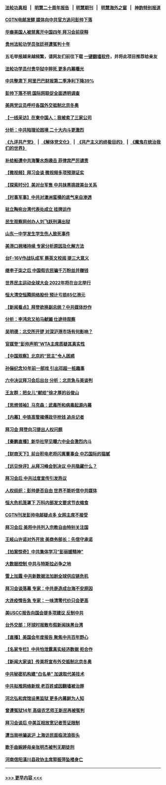 #### [法轮功真相](https://github.com/gfw-breaker/truth/blob/master/README.md?t=0) &nbsp;&nbsp;|&nbsp;&nbsp; [明慧二十周年报告](https://github.com/gfw-breaker/mh-reports/blob/master/README.md?t=0) &nbsp;&nbsp;|&nbsp;&nbsp;[明慧期刊](https://github.com/gfw-breaker/mh-qikan) &nbsp;&nbsp;|&nbsp;&nbsp; [明慧海外之窗](https://github.com/gfw-breaker/mh-news/blob/master/README.md?t=0) &nbsp;&nbsp;|&nbsp;&nbsp; [神韵特别报道](https://github.com/gfw-breaker/mh-news/blob/master/shenyun.md?t=0)
#### [CGTN电邮发酵 媒体向中共官方追问彭帅下落](../pages/nsc413/n13384585.md?t=11190750) 
#### [华裔美国人被禁离开中国四年 拜习会前获释](../pages/nsc413/n13384562.md?t=11190750) 
#### [贵州法轮功学员张廷祥遭冤判十年](../pages/nsc413/n13382182.md?t=11190750) 
#### 五毛举报越来越频繁，请网友们前往下载 [一键翻墙软件](https://github.com/gfw-breaker/ssr-accounts)，并将此项目推荐给亲友
#### [法轮功学员付贵华狱中猝死 更多内幕曝光](../pages/nsc413/n13381637.md?t=11190750) 
#### [中共整肃下 阿里巴巴财报第二季净利下降39%](../pages/nsc413/n13384529.md?t=11190750) 
#### [彭帅下落不明 国际网联促全面透明调查](../pages/nsc413/n13384415.md?t=11190750) 
#### [美两党议员呼吁各国外交抵制北京冬奥](../pages/nsc413/n13384331.md?t=11190750) 
#### [【一线采访】在柬中国人：我被卖了三家公司](../pages/nsc413/n13383969.md?t=11190750) 
#### [分析：中共陷理论困境 二十大内斗更激烈](../pages/nsc413/n13383941.md?t=11190750) 
#### [《九评共产党》](https://github.com/begood0513/9ping.md/blob/master/README.md) &nbsp;|&nbsp; [《解体党文化》](../../../../jtdwh.md/blob/master/README.md)  &nbsp;|&nbsp; [《共产主义的终极目的》](../../../../gczydzjmd.md/blob/master/README.md) &nbsp;|&nbsp; [《魔鬼在统治我们的世界》](../../../../mgztzwmdsj.md/blob/master/README.md) 
#### [补给船遭中共海警水炮袭击 菲律宾严厉谴责](../pages/nsc413/n13383763.md?t=11190750) 
#### [【微视频】拜习会谈 微视频多项预测证实](../pages/nsc413/n13384088.md?t=11190750) 
#### [【探索时分】美对台军售 中共抹黑挑拨美台关系](../pages/nsc413/n13382587.md?t=11190750) 
#### [【时事军事】中共对澳洲蛮横的底气来自渗透](../pages/nsc413/n13382066.md?t=11190750) 
#### [驻立陶宛台湾代表处成立 挂牌运作](../pages/nsc413/n13383511.md?t=11190750) 
#### [民生观察网创办人刘飞跃刑满出狱](../pages/nsc413/n13383633.md?t=11190750) 
#### [山东一中学发生学生伤人致死事件](../pages/nsc413/n13383574.md?t=11190750) 
#### [美港口拥堵持续 专家分析原因及化解方法](../pages/nsc413/n13378306.md?t=11190750) 
#### [台F-16V作战队成军 蔡英文校阅 提三大意义](../pages/nsc413/n13383023.md?t=11190750) 
#### [继李子柒之后 中国假农民骗千万粉丝并赚钱](../pages/nsc413/n13383293.md?t=11190750) 
#### [世界民主运动全球大会 2022年将在台北举行](../pages/nsc413/n13383042.md?t=11190750) 
#### [恒大清空恒腾网络股份 预计亏损85亿港元](../pages/nsc413/n13383242.md?t=11190750) 
#### [【新闻看点】拜登欲换副总统？中共媒体炒作](../pages/nsc413/n13382508.md?t=11190750) 
#### [分析：李鸿忠又拍马献媚 仕途待观察](../pages/nsc413/n13382940.md?t=11190750) 
#### [吴明德：北交所开锣 对深沪港市场有何影响？](../pages/nsc413/n13382736.md?t=11190750) 
#### [官媒登“彭帅声明”WTA主席质疑其真实性](../pages/nsc413/n13382845.md?t=11190750) 
#### [【中国观察】北京的“民主”令人困惑](../pages/nsc413/n13382696.md?t=11190750) 
#### [孙俪纪念10年前一部戏 引出邓超一桩趣事](../pages/nsc413/n13382772.md?t=11190750) 
#### [六中决议拜习会后出台 分析：北京急与美谈判](../pages/nsc413/n13382062.md?t=11190750) 
#### [王友群：把女儿“献给”徐才厚的谷俊山](../pages/nsc413/n13382520.md?t=11190750) 
#### [【思想领袖】马克森：武毒所和病毒起源内幕](../pages/nsc413/n13356288.md?t=11190750) 
#### [【内幕】中铁高管揭傅政华抢钱 追杀记者](../pages/nsc413/n13382356.md?t=11190750) 
#### [拜习会 拜登向习提出人权问题](../pages/nsc413/n13382513.md?t=11190750) 
#### [【秦鹏直播】新华社罕见曝六中全会激烈内斗](../pages/nsc413/n13382562.md?t=11190750) 
#### [【财商天下】前台积电老将闪离董事会 中芯国际的猫腻](../pages/nsc413/n13382037.md?t=11190750) 
#### [【远见快评】从拜习峰会到决议 中共隐藏什么？](../pages/nsc413/n13382531.md?t=11190750) 
#### [拜习会后 中共过度宣传引发热议](../pages/nsc413/n13382363.md?t=11190750) 
#### [人权组织：彭帅是否自由 世界不能听信中共媒体](../pages/nsc413/n13382393.md?t=11190750) 
#### [恒大危机笼罩下 万科内部发文要求节衣缩食](../pages/nsc413/n13382362.md?t=11190750) 
#### [CGTN刊发彭帅电邮疑点多 女网主席不接受](../pages/nsc413/n13382294.md?t=11190750) 
#### [拜习会后 美将中共列入宗教自由特别关注国](../pages/nsc413/n13382314.md?t=11190750) 
#### [王岐山许诺对外开放 美商务部长：先信守承诺](../pages/nsc413/n13382259.md?t=11190750) 
#### [【拍案惊奇】中共集体学习“彭丽媛精神”](../pages/nsc413/n13382127.md?t=11190750) 
#### [大数据控制 中共与特斯拉必争之地](../pages/nsc413/n13382284.md?t=11190750) 
#### [雪上加霜 中共新数据法加剧全球供应链危机](../pages/nsc413/n13382176.md?t=11190750) 
#### [拜习会谈落幕 专家：中共是造成台海不安原因](../pages/nsc413/n13382128.md?t=11190750) 
#### [大连疫情告急 专家：一味清零代价只会更高](../pages/nsc413/n13382038.md?t=11190750) 
#### [美USCC报告向国会提多项建议 反制中共](../pages/nsc413/n13382098.md?t=11190750) 
#### [台外交部：环球时报散布假新闻抹黑台湾](../pages/nsc413/n13381432.md?t=11190750) 
#### [【直播】美国会年度报告 聚焦中共百年野心](../pages/nsc413/n13382014.md?t=11190750) 
#### [【名家专栏】中共怕泄露真实经济数据 拒合作](../pages/nsc413/n13381823.md?t=11190750) 
#### [【新闻大家谈】传美将宣布外交抵制北京冬奥](../pages/nsc413/n13381825.md?t=11190750) 
#### [中共秘密机构建“白名单” 加速取代美技术](../pages/nsc413/n13381882.md?t=11190750) 
#### [中共拟推网络新规 老百姓或因翻墙被治罪](../pages/nsc413/n13381465.md?t=11190750) 
#### [河北弘和宾馆设黑监狱 更多内幕鲜为人知](../pages/nsc413/n13380687.md?t=11190750) 
#### [曾遭冤狱14年 高级农艺师王新民再被冤判](../pages/nsc413/n13379932.md?t=11190750) 
#### [拜习会谈后 中美互相放宽记者签证限制](../pages/nsc413/n13381433.md?t=11190750) 
#### [遭当局哄骗返沪 上海访民面临流浪街头](../pages/nsc413/n13381304.md?t=11190750) 
#### [歌手曲婉婷母亲张明杰被判无期徒刑](../pages/nsc413/n13381402.md?t=11190750) 
#### [河南信阳潢川县政协主席郭振萍坠楼身亡](../pages/nsc413/n13381334.md?t=11190750) 

----
#### [ >>> 更早内容 <<< ](../indexes/nsc413-earlier.md)
